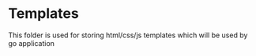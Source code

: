 # Templates

This folder is used for storing html/css/js templates which will be used by go application
